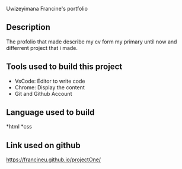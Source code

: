  Uwizeyimana Francine's  portfolio 
## Description
The profolio that made describe my cv form my  primary until now and differrent project that i made.
## Tools used  to build this project
* VsCode: Editor to write code
* Chrome: Display the content
* Git and Github Account
## Language used to build 
*html
*css
## Link used on github
https://francineu.github.io/projectOne/
